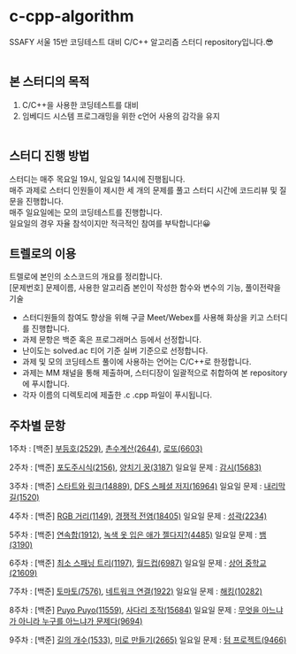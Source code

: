 # c-cpp-algorithm
SSAFY 서울 15반 코딩테스트 대비 C/C++ 알고리즘 스터디 repository입니다.😎
<br><br>

## 본 스터디의 목적
1. C/C++을 사용한 코딩테스트를 대비
2. 임베디드 시스템 프로그래밍을 위한 c언어 사용의 감각을 유지
<br><br>

## 스터디 진행 방법
스터디는 매주 목요일 19시, 일요일 14시에 진행됩니다.<br>
매주 과제로 스터디 인원들이 제시한 세 개의 문제를 풀고 스터디 시간에 코드리뷰 및 질문을 진행합니다.<br>
매주 일요일에는 모의 코딩테스트를 진행합니다.<br>
일요일의 경우 자율 참석이지만 적극적인 참여를 부탁합니다!😀 

## 트렐로의 이용
트렐로에 본인의 소스코드의 개요를 정리합니다. <br>
[문제번호] 문제이름, 사용한 알고리즘 본인이 작성한 함수와 변수의 기능, 풀이전략을 기술
<br>
- 스터디원들의 참여도 향상을 위해 구글 Meet/Webex를 사용해 화상을 키고 스터디를 진행합니다.
- 과제 문항은 백준 혹은 프로그래머스 등에서 선정합니다.
- 난이도는 solved.ac 티어 기준 실버 기준으로 선정합니다.
- 과제 및 모의 코딩테스트 풀이에 사용하는 언어는 C/C++로 한정합니다.
- 과제는 MM 채널을 통해 제출하며, 스터디장이 일괄적으로 취합하여 본 repository에 푸시합니다.
- 각자 이름의 디렉토리에 제출한 .c .cpp 파일이 푸시됩니다.

## 주차별 문항
1주차 : [백준] [부등호(2529)](https://www.acmicpc.net/problem/2529), [촌수계산(2644)](https://www.acmicpc.net/problem/2644), [로또(6603)](https://www.acmicpc.net/problem/6603)

2주차 : [백준] [포도주시식(2156)](https://www.acmicpc.net/problem/2156), [양치기 꿍(3187)](https://www.acmicpc.net/problem/3187)
  일요일 문제 : [감시(15683)](https://www.acmicpc.net/problem/15683)

3주차 : [백준] [스타트와 링크(14889)](https://www.acmicpc.net/problem/14889), [DFS 스페셜 저지(16964)](https://www.acmicpc.net/problem/16964)
  일요일 문제 : [내리막길(1520)](https://www.acmicpc.net/problem/1520)

4주차 : [백준] [RGB 거리(1149)](https://www.acmicpc.net/problem/1149), [경쟁적 전염(18405)](https://www.acmicpc.net/problem/18405)
  일요일 문제 : [성곽(2234)](https://www.acmicpc.net/problem/2234)

5주차 : [백준] [연속합(1912)](https://www.acmicpc.net/problem/1912), [녹색 옷 입은 애가 젤다지?(4485)](https://www.acmicpc.net/problem/4485)
  일요일 문제 : [뱀(3190)](https://www.acmicpc.net/problem/3190)

6주차 : [백준] [최소 스패닝 트리(1197)](https://www.acmicpc.net/problem/1197), [월드컵(6987)](https://www.acmicpc.net/problem/6987)
  일요일 문제 : [상어 중학교(21609)](https://www.acmicpc.net/problem/21609)

7주차 : [백준] [토마토(7576)](https://www.acmicpc.net/problem/7576), [네트워크 연결(1922)](https://www.acmicpc.net/problem/1922)
  일요일 문제 : [해킹(10282)](https://www.acmicpc.net/problem/10282)

8주차 : [백준] [Puyo Puyo(11559)](https://www.acmicpc.net/problem/11559), [사다리 조작(15684)](https://www.acmicpc.net/problem/15684)
  일요일 문제 : [무엇을 아느냐가 아니라 누구를 아느냐가 문제다(9694)](https://www.acmicpc.net/problem/9694)

9주차 : [백준] [길의 개수(1533)](https://www.acmicpc.net/problem/7576), [미로 만들기(2665)](https://www.acmicpc.net/problem/2665)
  일요일 문제 : [텀 프로젝트(9466)](https://www.acmicpc.net/problem/9466)
